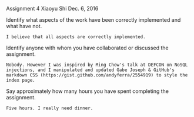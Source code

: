 Assignment 4
Xiaoyu Shi
Dec. 6, 2016

Identify what aspects of the work have been correctly implemented and what have not.

	I believe that all aspects are correctly implemented.

Identify anyone with whom you have collaborated or discussed the assignment.

	Nobody. However I was inspired by Ming Chow's talk at DEFCON on NoSQL injections, and I manipulated and updated Gabe Joseph & GitHub's markdown CSS (https://gist.github.com/andyferra/2554919) to style the index page.

Say approximately how many hours you have spent completing the assignment.

	Five hours. I really need dinner.
